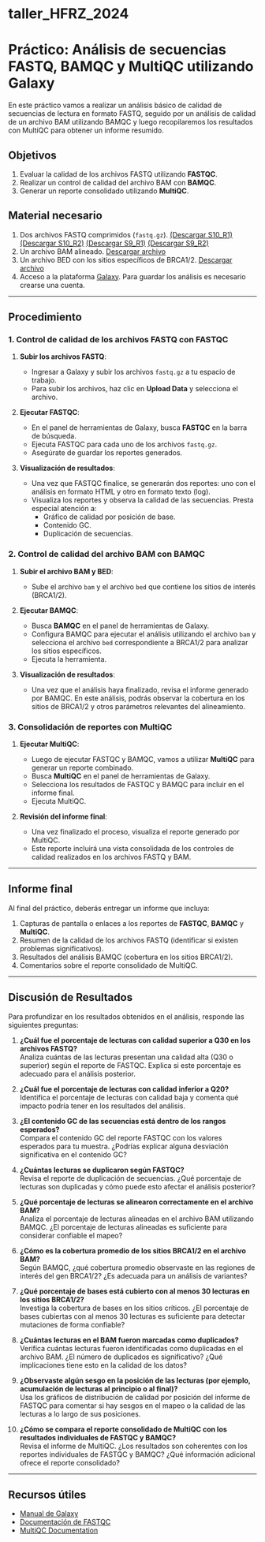 # taller_HFRZ_2024


# Práctico: Análisis de secuencias FASTQ, BAMQC y MultiQC utilizando Galaxy

En este práctico vamos a realizar un análisis básico de calidad de secuencias de lectura en formato FASTQ, seguido por un análisis de calidad de un archivo BAM utilizando BAMQC y luego recopilaremos los resultados con MultiQC para obtener un informe resumido.

## Objetivos

1. Evaluar la calidad de los archivos FASTQ utilizando **FASTQC**.
2. Realizar un control de calidad del archivo BAM con **BAMQC**.
3. Generar un reporte consolidado utilizando **MultiQC**.

## Material necesario

1. Dos archivos FASTQ comprimidos (`fastq.gz`). [(Descargar S10_R1)](CLASE1/data/S10.R1.fastq.gz)  [(Descargar S10_R2)](CLASE1/data/S10.R2.fastq.gz)  [(Descargar S9_R1)](CLASE1/data/S9.R1.fastq.gz)  [(Descargar S9_R2)](CLASE1/data/S9.R2.fastq.gz)
2. Un archivo BAM alineado. [Descargar archivo](CLASE1/data/S11.aln.bam)
3. Un archivo BED con los sitios específicos de BRCA1/2. [Descargar archivo](CLASE1/data/AmpliSeq_BRCA_hg38_new.bed)
4. Acceso a la plataforma [Galaxy](https://usegalaxy.org/). Para guardar los análisis es necesario crearse una cuenta.

---

## Procedimiento

### 1. Control de calidad de los archivos FASTQ con FASTQC

1. **Subir los archivos FASTQ**:
    - Ingresar a Galaxy y subir los archivos `fastq.gz` a tu espacio de trabajo. 
    - Para subir los archivos, haz clic en **Upload Data** y selecciona el archivo.

2. **Ejecutar FASTQC**:
    - En el panel de herramientas de Galaxy, busca **FASTQC** en la barra de búsqueda.
    - Ejecuta FASTQC para cada uno de los archivos `fastq.gz`.
    - Asegúrate de guardar los reportes generados.

3. **Visualización de resultados**:
    - Una vez que FASTQC finalice, se generarán dos reportes: uno con el análisis en formato HTML y otro en formato texto (log).
    - Visualiza los reportes y observa la calidad de las secuencias. Presta especial atención a:
        - Gráfico de calidad por posición de base.
        - Contenido GC.
        - Duplicación de secuencias.

### 2. Control de calidad del archivo BAM con BAMQC

1. **Subir el archivo BAM y BED**:
    - Sube el archivo `bam` y el archivo `bed` que contiene los sitios de interés (BRCA1/2).

2. **Ejecutar BAMQC**:
    - Busca **BAMQC** en el panel de herramientas de Galaxy.
    - Configura BAMQC para ejecutar el análisis utilizando el archivo `bam` y selecciona el archivo `bed` correspondiente a BRCA1/2 para analizar los sitios específicos.
    - Ejecuta la herramienta.

3. **Visualización de resultados**:
    - Una vez que el análisis haya finalizado, revisa el informe generado por BAMQC. En este análisis, podrás observar la cobertura en los sitios de BRCA1/2 y otros parámetros relevantes del alineamiento.

### 3. Consolidación de reportes con MultiQC

1. **Ejecutar MultiQC**:
    - Luego de ejecutar FASTQC y BAMQC, vamos a utilizar **MultiQC** para generar un reporte combinado.
    - Busca **MultiQC** en el panel de herramientas de Galaxy.
    - Selecciona los resultados de FASTQC y BAMQC para incluir en el informe final.
    - Ejecuta MultiQC.

2. **Revisión del informe final**:
    - Una vez finalizado el proceso, visualiza el reporte generado por MultiQC.
    - Este reporte incluirá una vista consolidada de los controles de calidad realizados en los archivos FASTQ y BAM.

---

## Informe final

Al final del práctico, deberás entregar un informe que incluya:

1. Capturas de pantalla o enlaces a los reportes de **FASTQC**, **BAMQC** y **MultiQC**.
2. Resumen de la calidad de los archivos FASTQ (identificar si existen problemas significativos).
3. Resultados del análisis BAMQC (cobertura en los sitios BRCA1/2).
4. Comentarios sobre el reporte consolidado de MultiQC.

---

## Discusión de Resultados

Para profundizar en los resultados obtenidos en el análisis, responde las siguientes preguntas:

1. **¿Cuál fue el porcentaje de lecturas con calidad superior a Q30 en los archivos FASTQ?**  
   Analiza cuántas de las lecturas presentan una calidad alta (Q30 o superior) según el reporte de FASTQC. Explica si este porcentaje es adecuado para el análisis posterior.

2. **¿Cuál fue el porcentaje de lecturas con calidad inferior a Q20?**  
   Identifica el porcentaje de lecturas con calidad baja y comenta qué impacto podría tener en los resultados del análisis.

3. **¿El contenido GC de las secuencias está dentro de los rangos esperados?**  
   Compara el contenido GC del reporte FASTQC con los valores esperados para tu muestra. ¿Podrías explicar alguna desviación significativa en el contenido GC?

4. **¿Cuántas lecturas se duplicaron según FASTQC?**  
   Revisa el reporte de duplicación de secuencias. ¿Qué porcentaje de lecturas son duplicadas y cómo puede esto afectar el análisis posterior?

5. **¿Qué porcentaje de lecturas se alinearon correctamente en el archivo BAM?**  
   Analiza el porcentaje de lecturas alineadas en el archivo BAM utilizando BAMQC. ¿El porcentaje de lecturas alineadas es suficiente para considerar confiable el mapeo?

6. **¿Cómo es la cobertura promedio de los sitios BRCA1/2 en el archivo BAM?**  
   Según BAMQC, ¿qué cobertura promedio observaste en las regiones de interés del gen BRCA1/2? ¿Es adecuada para un análisis de variantes?

7. **¿Qué porcentaje de bases está cubierto con al menos 30 lecturas en los sitios BRCA1/2?**  
   Investiga la cobertura de bases en los sitios críticos. ¿El porcentaje de bases cubiertas con al menos 30 lecturas es suficiente para detectar mutaciones de forma confiable?

8. **¿Cuántas lecturas en el BAM fueron marcadas como duplicados?**  
   Verifica cuántas lecturas fueron identificadas como duplicadas en el archivo BAM. ¿El número de duplicados es significativo? ¿Qué implicaciones tiene esto en la calidad de los datos?

9. **¿Observaste algún sesgo en la posición de las lecturas (por ejemplo, acumulación de lecturas al principio o al final)?**  
   Usa los gráficos de distribución de calidad por posición del informe de FASTQC para comentar si hay sesgos en el mapeo o la calidad de las lecturas a lo largo de sus posiciones.

10. **¿Cómo se compara el reporte consolidado de MultiQC con los resultados individuales de FASTQC y BAMQC?**  
    Revisa el informe de MultiQC. ¿Los resultados son coherentes con los reportes individuales de FASTQC y BAMQC? ¿Qué información adicional ofrece el reporte consolidado?

---

## Recursos útiles

- [Manual de Galaxy](https://galaxyproject.org/learn/)
- [Documentación de FASTQC](https://www.bioinformatics.babraham.ac.uk/projects/fastqc/)
- [MultiQC Documentation](https://multiqc.info/)
